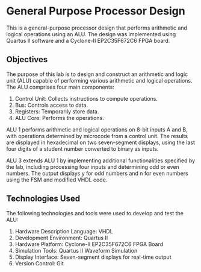 # General Purpose Processor Design
This is a general-purpose processor design that performs arithmetic and logical operations using an ALU. The design was implemented using Quartus II software and a Cyclone-II EP2C35F672C6 FPGA board.

## Objectives

The purpose of this lab is to design and construct an arithmetic and logic unit (ALU) capable of performing various arithmetic and logical operations. The ALU comprises four main components:

1. Control Unit: Collects instructions to compute operations.
2. Bus: Controls access to data.
3. Registers: Temporarily store data.
5. ALU Core: Performs the operations.

ALU 1 performs arithmetic and logical operations on 8-bit inputs A and B, with operations determined by microcode from a control unit. The results are displayed in hexadecimal on two seven-segment displays, using the last four digits of a student number converted to binary as inputs.

ALU 3 extends ALU 1 by implementing additional functionalities specified by the lab, including processing four inputs and determining odd or even numbers. The output displays y for odd numbers and n for even numbers using the FSM and modified VHDL code.


## Technologies Used
The following technologies and tools were used to develop and test the ALU:

1. Hardware Description Language: VHDL
2. Development Environment: Quartus II
3. Hardware Platform: Cyclone-II EP2C35F672C6 FPGA Board
4. Simulation Tools: Quartus II Waveform Simulation
5. Display Interface: Seven-segment displays for real-time output
6. Version Control: Git








